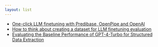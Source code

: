 ```yaml
---
layout: list
---
```


 - [One-click LLM finetuning with Predibase, OpenPipe and OpenAI](https://mlops.systems/posts/2024-06-17-one-click-finetuning.html)
 - [How to think about creating a dataset for LLM finetuning evaluation](https://mlops.systems/posts/2024-06-25-evaluation-finetuning-manual-dataset.html)
 - [Evaluating the Baseline Performance of GPT-4-Turbo for Structured Data Extraction](https://mlops.systems/posts/2024-06-03-isafpr-evaluating-baseline.html)

